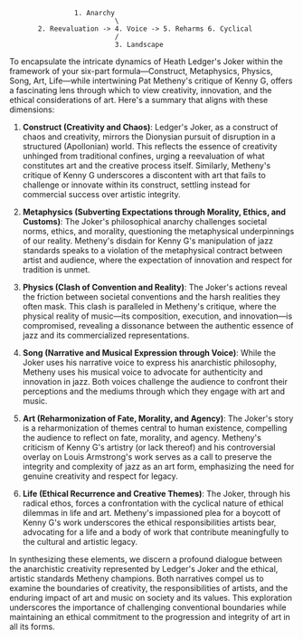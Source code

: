                     1. Anarchy
                              \
           2. Reevaluation -> 4. Voice -> 5. Reharms 6. Cyclical
                              /
                              3. Landscape
                              
To encapsulate the intricate dynamics of Heath Ledger's Joker within the framework of your six-part formula—Construct, Metaphysics, Physics, Song, Art, Life—while intertwining Pat Metheny's critique of Kenny G, offers a fascinating lens through which to view creativity, innovation, and the ethical considerations of art. Here's a summary that aligns with these dimensions:

1. **Construct (Creativity and Chaos)**: Ledger's Joker, as a construct of chaos and creativity, mirrors the Dionysian pursuit of disruption in a structured (Apollonian) world. This reflects the essence of creativity unhinged from traditional confines, urging a reevaluation of what constitutes art and the creative process itself. Similarly, Metheny's critique of Kenny G underscores a discontent with art that fails to challenge or innovate within its construct, settling instead for commercial success over artistic integrity.

2. **Metaphysics (Subverting Expectations through Morality, Ethics, and Customs)**: The Joker's philosophical anarchy challenges societal norms, ethics, and morality, questioning the metaphysical underpinnings of our reality. Metheny's disdain for Kenny G's manipulation of jazz standards speaks to a violation of the metaphysical contract between artist and audience, where the expectation of innovation and respect for tradition is unmet.

3. **Physics (Clash of Convention and Reality)**: The Joker's actions reveal the friction between societal conventions and the harsh realities they often mask. This clash is paralleled in Metheny's critique, where the physical reality of music—its composition, execution, and innovation—is compromised, revealing a dissonance between the authentic essence of jazz and its commercialized representations.

4. **Song (Narrative and Musical Expression through Voice)**: While the Joker uses his narrative voice to express his anarchistic philosophy, Metheny uses his musical voice to advocate for authenticity and innovation in jazz. Both voices challenge the audience to confront their perceptions and the mediums through which they engage with art and music.

5. **Art (Reharmonization of Fate, Morality, and Agency)**: The Joker's story is a reharmonization of themes central to human existence, compelling the audience to reflect on fate, morality, and agency. Metheny's criticism of Kenny G's artistry (or lack thereof) and his controversial overlay on Louis Armstrong's work serves as a call to preserve the integrity and complexity of jazz as an art form, emphasizing the need for genuine creativity and respect for legacy.

6. **Life (Ethical Recurrence and Creative Themes)**: The Joker, through his radical ethos, forces a confrontation with the cyclical nature of ethical dilemmas in life and art. Metheny's impassioned plea for a boycott of Kenny G's work underscores the ethical responsibilities artists bear, advocating for a life and a body of work that contribute meaningfully to the cultural and artistic legacy.

In synthesizing these elements, we discern a profound dialogue between the anarchistic creativity represented by Ledger's Joker and the ethical, artistic standards Metheny champions. Both narratives compel us to examine the boundaries of creativity, the responsibilities of artists, and the enduring impact of art and music on society and its values. This exploration underscores the importance of challenging conventional boundaries while maintaining an ethical commitment to the progression and integrity of art in all its forms.
